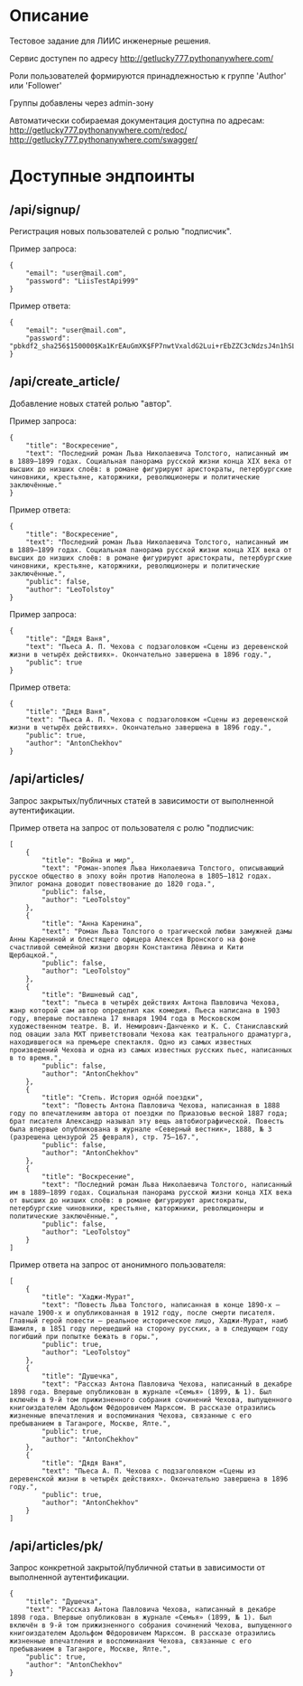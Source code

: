 # Описание

Тестовое задание для ЛИИС инженерные решения.

Сервис доступен по адресу 
http://getlucky777.pythonanywhere.com/

Роли пользователей формируются принадлежностью к группе 'Author' или 'Follower'

Группы добавлены через admin-зону

Автоматически собираемая документация доступна по адресам:
http://getlucky777.pythonanywhere.com/redoc/
http://getlucky777.pythonanywhere.com/swagger/

# Доступные эндпоинты

## /api/signup/ 
Регистрация новых пользователей с ролью "подписчик".

Пример запроса:
```
{
    "email": "user@mail.com",
    "password": "LiisTestApi999"
}
```
Пример ответа:
```
{
    "email": "user@mail.com",
    "password": "pbkdf2_sha256$150000$Ka1KrEAuGmXK$FP7nwtVxaldG2Lui+rEbZZC3cNdzsJ4n1hSLTpK4E2s="
}
```

## /api/create_article/
Добавление новых статей ролью "автор".

Пример запроса:
```
{
    "title": "Воскресение",
    "text": "Последний роман Льва Николаевича Толстого, написанный им в 1889—1899 годах. Социальная панорама русской жизни конца XIX века от высших до низших слоёв: в романе фигурируют аристократы, петербургские чиновники, крестьяне, каторжники, революционеры и политические заключённые."
}
```
Пример ответа:
```
{
    "title": "Воскресение",
    "text": "Последний роман Льва Николаевича Толстого, написанный им в 1889—1899 годах. Социальная панорама русской жизни конца XIX века от высших до низших слоёв: в романе фигурируют аристократы, петербургские чиновники, крестьяне, каторжники, революционеры и политические заключённые.",
    "public": false,
    "author": "LeoTolstoy"
}
```

Пример запроса:
```
{
    "title": "Дядя Ваня",
    "text": "Пьеса А. П. Чехова с подзаголовком «Сцены из деревенской жизни в четырёх действиях». Окончательно завершена в 1896 году.",
    "public": true
}
```
Пример ответа:
```
{
    "title": "Дядя Ваня",
    "text": "Пьеса А. П. Чехова с подзаголовком «Сцены из деревенской жизни в четырёх действиях». Окончательно завершена в 1896 году.",
    "public": true,
    "author": "AntonChekhov"
}
```

## /api/articles/
Запрос закрытых/публичных статей в зависимости от выполненной аутентификации.

Пример ответа на запрос от пользователя с ролю "подписчик:
```
[
    {
        "title": "Война и мир",
        "text": "Роман-эпопея Льва Николаевича Толстого, описывающий русское общество в эпоху войн против Наполеона в 1805—1812 годах. Эпилог романа доводит повествование до 1820 года.",
        "public": false,
        "author": "LeoTolstoy"
    },
    {
        "title": "Анна Каренина",
        "text": "Роман Льва Толстого о трагической любви замужней дамы Анны Карениной и блестящего офицера Алексея Вронского на фоне счастливой семейной жизни дворян Константина Лёвина и Кити Щербацкой.",
        "public": false,
        "author": "LeoTolstoy"
    },
    {
        "title": "Вишневый сад",
        "text": "пьеса в четырёх действиях Антона Павловича Чехова, жанр которой сам автор определил как комедия. Пьеса написана в 1903 году, впервые поставлена 17 января 1904 года в Московском художественном театре. В. И. Немирович-Данченко и К. С. Станиславский под овации зала МХТ приветствовали Чехова как театрального драматурга, находившегося на премьере спектакля. Одно из самых известных произведений Чехова и одна из самых известных русских пьес, написанных в то время.",
        "public": false,
        "author": "AntonChekhov"
    },
    {
        "title": "Степь. История одно́й поездки",
        "text": "Повесть Антона Павловича Чехова, написанная в 1888 году по впечатлениям автора от поездки по Приазовью весной 1887 года; брат писателя Александр называл эту вещь автобиографической. Повесть была впервые опубликована в журнале «Северный вестник», 1888, № 3 (разрешена цензурой 25 февраля), стр. 75—167.",
        "public": false,
        "author": "AntonChekhov"
    },
    {
        "title": "Воскресение",
        "text": "Последний роман Льва Николаевича Толстого, написанный им в 1889—1899 годах. Социальная панорама русской жизни конца XIX века от высших до низших слоёв: в романе фигурируют аристократы, петербургские чиновники, крестьяне, каторжники, революционеры и политические заключённые.",
        "public": false,
        "author": "LeoTolstoy"
    }
]
```

Пример ответа на запрос от анонимного пользователя:
```
[
    {
        "title": "Хаджи-Мурат",
        "text": "Повесть Льва Толстого, написанная в конце 1890-х — начале 1900-х и опубликованная в 1912 году, после смерти писателя. Главный герой повести — реальное историческое лицо, Хаджи-Мурат, наиб Шамиля, в 1851 году перешедший на сторону русских, а в следующем году погибший при попытке бежать в горы.",
        "public": true,
        "author": "LeoTolstoy"
    },
    {
        "title": "Душечка",
        "text": "Рассказ Антона Павловича Чехова, написанный в декабре 1898 года. Впервые опубликован в журнале «Семья» (1899, № 1). Был включён в 9-й том прижизненного собрания сочинений Чехова, выпущенного книгоиздателем Адольфом Фёдоровичем Марксом. В рассказе отразились жизненные впечатления и воспоминания Чехова, связанные с его пребыванием в Таганроге, Москве, Ялте.",
        "public": true,
        "author": "AntonChekhov"
    },
    {
        "title": "Дядя Ваня",
        "text": "Пьеса А. П. Чехова с подзаголовком «Сцены из деревенской жизни в четырёх действиях». Окончательно завершена в 1896 году.",
        "public": true,
        "author": "AntonChekhov"
    }
]
```

## /api/articles/pk/
Запрос конкретной закрытой/публичной статьи в зависимости от выполненной аутентификации.

```
{
    "title": "Душечка",
    "text": "Рассказ Антона Павловича Чехова, написанный в декабре 1898 года. Впервые опубликован в журнале «Семья» (1899, № 1). Был включён в 9-й том прижизненного собрания сочинений Чехова, выпущенного книгоиздателем Адольфом Фёдоровичем Марксом. В рассказе отразились жизненные впечатления и воспоминания Чехова, связанные с его пребыванием в Таганроге, Москве, Ялте.",
    "public": true,
    "author": "AntonChekhov"
}
```
